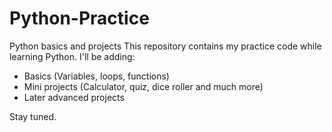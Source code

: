 # Python-Practice
Python basics and projects
This repository contains my practice code while learning Python.
I'll be adding:
- Basics (Variables, loops, functions)
- Mini projects (Calculator, quiz, dice roller and much more)
- Later advanced projects

Stay tuned.
